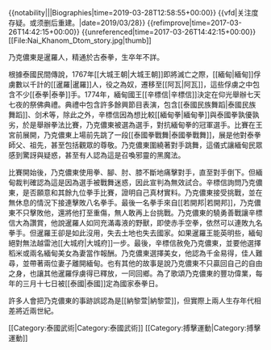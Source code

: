 {{notability|||Biographies|time=2019-03-28T12:58:55+00:00}}
{{vfd|关注度存疑。或须删后重建。|date=2019/03/28}}
{{refimprove|time=2017-03-26T14:42:15+00:00}}
{{unreferenced|time=2017-03-26T14:42:15+00:00}}
[[File:Nai_Khanom_Dtom_story.jpg|thumb]]

乃克儂東是暹羅人，精通於古泰拳，生卒年不詳。

根據泰國民間傳說，1767年[[大城王朝|大城王朝]]即將滅亡之際，[[緬甸|緬甸]]俘虜數以千計的[[暹羅|暹羅]]人，役之為奴，遷移至[[阿瓦|阿瓦]]，這些俘虜之中包含不少[[泰拳|泰拳]]手。1774年，緬甸國王[[辛標信|辛標信]]決定在仰光舉辦七天七夜的祭佛典禮。典禮中包含許多餘興節目表演，包含[[泰國民族舞蹈|泰國民族舞蹈]]、剑术等，除此之外，辛標信因為想比較[[緬甸拳|緬甸拳]]與泰國拳孰優孰劣，於是舉辦拳法比賽，乃克儂東被選為選手，對抗緬甸拳的冠軍選手。比賽在王宮前展開，乃克儂東上場前先跳了一段[[泰國拳戰舞|泰國拳戰舞]]，展是他對泰拳師父、祖先，甚至包括觀眾的尊敬。乃克儂東圍繞著對手跳舞，這儀式讓緬甸民眾感到驚訝與疑惑，甚至有人認為這是召喚邪靈的黑魔法。

比賽開始後，乃克儂東使用拳、腳、肘、膝不斷地痛擊對手，直至對手倒下。但緬甸裁判確認為這是因為選手被戰舞迷惑，因此宣判為無效試合。辛標信詢問乃克儂東，是否願意和其餘九位拳手比賽，證明自己真材實料。乃克儂東接受挑戰，並在無休息的情況下接連擊敗八名拳手。最後一名拳手來自[[若開邦|若開邦]]，乃克儂東不只擊敗他，還將他打至重傷，無人敢再上台挑戰。乃克儂東的驍勇善戰讓辛標信大為讚賞，他說暹羅人如同充滿毒液的野獸，即使赤手空拳，依然可以連敗九名拳手。但暹羅王卻是如此沒用，失去土地也失去國家。如果暹羅王能英明些，緬甸絕對無法越雷池[[大城府|大城府]]一步。最後，辛標信赦免乃克儂東，並要他選擇稻米或兩名緬甸美女為妻當作報酬。乃克儂東選擇美女，他認為千金易得，佳人難尋，並帶著兩位妻子離開緬甸。也有其他的故事是說乃克儂東不只贏回自己的自由之身，也讓其他暹羅俘虜得已釋放，一同回鄉。為了歌頌乃克儂東的豐功偉業，每年的三月十七日被[[泰國|泰國]]定為國家泰拳日。

許多人會把乃克儂東的事跡誤認為是[[納黎萱|納黎萱]]，但實際上兩人生存年代相差將近兩世紀。


[[Category:泰國武術|Category:泰國武術]]
[[Category:搏擊運動|Category:搏擊運動]]